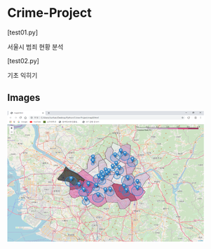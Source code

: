 # Crime-Project

[test01.py]

서울시 범죄 현황 분석

[test02.py]

기초 익히기

## Images
<img src="/images/capture1.PNG" width="450px" height="300px" title="capture" alt="capture1"></img>
